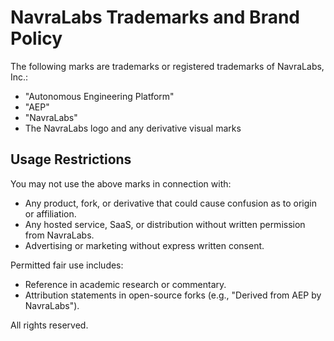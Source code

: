 # NavraLabs Trademarks and Brand Policy

The following marks are trademarks or registered trademarks of NavraLabs, Inc.:

- "Autonomous Engineering Platform"
- "AEP"
- "NavraLabs"
- The NavraLabs logo and any derivative visual marks

## Usage Restrictions

You may not use the above marks in connection with:
- Any product, fork, or derivative that could cause confusion as to origin or affiliation.
- Any hosted service, SaaS, or distribution without written permission from NavraLabs.
- Advertising or marketing without express written consent.

Permitted fair use includes:
- Reference in academic research or commentary.
- Attribution statements in open-source forks (e.g., "Derived from AEP by NavraLabs").

All rights reserved.
